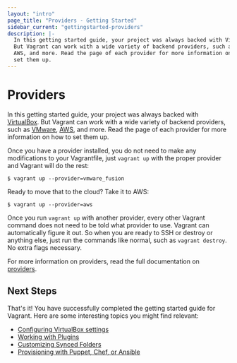 ```yaml
---
layout: "intro"
page_title: "Providers - Getting Started"
sidebar_current: "gettingstarted-providers"
description: |-
  In this getting started guide, your project was always backed with VirtualBox.
  But Vagrant can work with a wide variety of backend providers, such as VMware,
  AWS, and more. Read the page of each provider for more information on how to
  set them up.
---
```


# Providers

In this getting started guide, your project was always backed with
[VirtualBox](https://www.virtualbox.org). But Vagrant can work with
a wide variety of backend providers, such as [VMware](/docs/vmware/),
[AWS](https://github.com/mitchellh/vagrant-aws), and more. Read the page
of each provider for more information on how to set them up.

Once you have a provider installed, you do not need to make any modifications
to your Vagrantfile, just `vagrant up` with the proper provider and
Vagrant will do the rest:

```
$ vagrant up --provider=vmware_fusion
```

Ready to move that to the cloud? Take it to AWS:

```
$ vagrant up --provider=aws
```

Once you run `vagrant up` with another provider, every other Vagrant
command does not need to be told what provider to use. Vagrant can automatically
figure it out. So when you are ready to SSH or destroy or anything else,
just run the commands like normal, such as `vagrant destroy`. No extra
flags necessary.

For more information on providers, read the full documentation on
[providers](/docs/providers/).

## Next Steps

That's it! You have successfully completed the getting started guide for Vagrant.
Here are some interesting topics you might find relevant:

- [Configuring VirtualBox settings](/docs/virtualbox/)
- [Working with Plugins](/docs/plugins/)
- [Customizing Synced Folders](/docs/synced-folders/)
- [Provisioning with Puppet, Chef, or Ansible](/docs/provisioning/)
